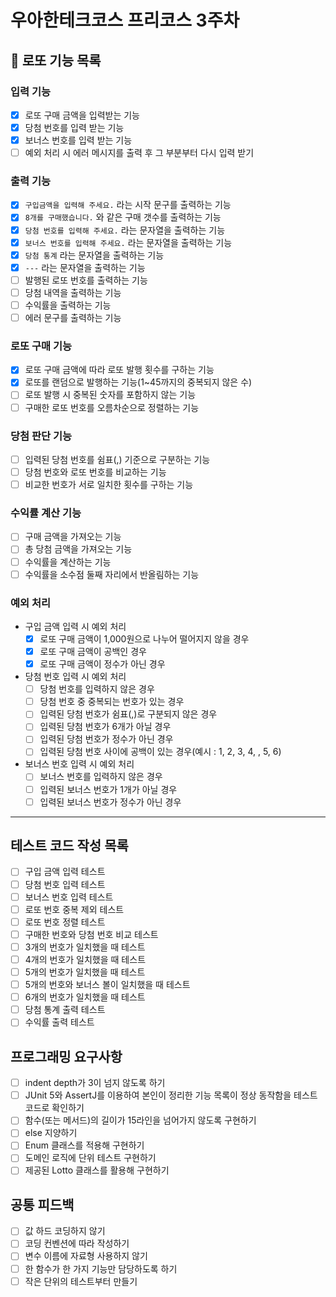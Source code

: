 # 우아한테크코스 프리코스 3주차

## 🎱 로또 기능 목록

### 입력 기능
- [X]  로또 구매 금액을 입력받는 기능
- [X]  당첨 번호를 입력 받는 기능
- [X]  보너스 번호를 입력 받는 기능
- [ ]  예외 처리 시 에러 메시지를 출력 후 그 부분부터 다시 입력 받기

### 출력 기능
- [X]  `구입금액을 입력해 주세요.` 라는 시작 문구를 출력하는 기능
- [X]  `8개를 구매했습니다.` 와 같은 구매 갯수를 출력하는 기능
- [X]  `당첨 번호를 입력해 주세요.` 라는 문자열을 출력하는 기능
- [X]  `보너스 번호를 입력해 주세요.` 라는 문자열을 출력하는 기능
- [X]  `당첨 통계` 라는 문자열을 출력하는 기능
- [X]  `---` 라는 문자열을 출력하는 기능
- [ ]  발행된 로또 번호를 출력하는 기능
- [ ]  당첨 내역을 출력하는 기능
- [ ]  수익률을 출력하는 기능
- [ ]  에러 문구를 출력하는 기능

### 로또 구매 기능
- [X]  로또 구매 금액에 따라 로또 발행 횟수를 구하는 기능
- [X]  로또를 랜덤으로 발행하는 기능(1~45까지의 중복되지 않은 수)
- [ ]  로또 발행 시 중복된 숫자를 포함하지 않는 기능
- [ ]  구매한 로또 번호를 오름차순으로 정렬하는 기능

### 당첨 판단 기능
- [ ]  입력된 당첨 번호를 쉼표(,) 기준으로 구분하는 기능
- [ ]  당첨 번호와 로또 번호를 비교하는 기능
- [ ]  비교한 번호가 서로 일치한 횟수를 구하는 기능

### 수익률 계산 기능
- [ ]  구매 금액을 가져오는 기능
- [ ]  총 당첨 금액을 가져오는 기능
- [ ]  수익률을 계산하는 기능
- [ ]  수익률을 소수점 둘째 자리에서 반올림하는 기능

### 예외 처리
- 구입 금액 입력 시 예외 처리
  - [X]  로또 구매 금액이 1,000원으로 나누어 떨어지지 않을 경우
  - [X]  로또 구매 금액이 공백인 경우
  - [X]  로또 구매 금액이 정수가 아닌 경우
- 당첨 번호 입력 시 예외 처리
  - [ ]  당첨 번호를 입력하지 않은 경우
  - [ ]  당첨 번호 중 중복되는 번호가 있는 경우
  - [ ]  입력된 당첨 번호가 쉼표(,)로 구분되지 않은 경우
  - [ ]  입력된 당첨 번호가 6개가 아닐 경우
  - [ ]  입력된 당첨 번호가 정수가 아닌 경우
  - [ ]  입력된 당첨 번호 사이에 공백이 있는 경우(예시 : 1, 2, 3, 4, , 5, 6)
- 보너스 번호 입력 시 예외 처리
  - [ ]  보너스 번호를 입력하지 않은 경우
  - [ ]  입력된 보너스 번호가 1개가 아닐 경우
  - [ ]  입력된 보너스 번호가 정수가 아닌 경우

---
## 테스트 코드 작성 목록
- [ ]  구입 금액 입력 테스트
- [ ]  당첨 번호 입력 테스트
- [ ]  보너스 번호 입력 테스트
- [ ]  로또 번호 중복 제외 테스트
- [ ]  로또 번호 정렬 테스트
- [ ]  구매한 번호와 당첨 번호 비교 테스트
- [ ]  3개의 번호가 일치했을 때 테스트
- [ ]  4개의 번호가 일치했을 때 테스트
- [ ]  5개의 번호가 일치했을 때 테스트
- [ ]  5개의 번호와 보너스 볼이 일치했을 때 테스트
- [ ]  6개의 번호가 일치했을 때 테스트
- [ ]  당첨 통계 출력 테스트
- [ ]  수익률 출력 테스트

## 프로그래밍 요구사항

- [ ]  indent depth가 3이 넘지 않도록 하기
- [ ]  JUnit 5와 AssertJ를 이용하여 본인이 정리한 기능 목록이 정상 동작함을 테스트 코드로 확인하기
- [ ]  함수(또는 메서드)의 길이가 15라인을 넘어가지 않도록 구현하기
- [ ]  else 지양하기
- [ ]  Enum 클래스를 적용해 구현하기
- [ ]  도메인 로직에 단위 테스트 구현하기
- [ ]  제공된 Lotto 클래스를 활용해 구현하기

## 공통 피드백
- [ ]  값 하드 코딩하지 않기
- [ ]  코딩 컨벤션에 따라 작성하기
- [ ]  변수 이름에 자료형 사용하지 않기
- [ ]  한 함수가 한 가지 기능만 담당하도록 하기
- [ ]  작은 단위의 테스트부터 만들기
